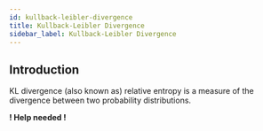 ```yaml
---
id: kullback-leibler-divergence
title: Kullback-Leibler Divergence
sidebar_label: Kullback-Leibler Divergence
---
```


## Introduction

KL divergence (also known as) relative entropy is a measure of the divergence between two probability distributions.

**! Help needed !**
